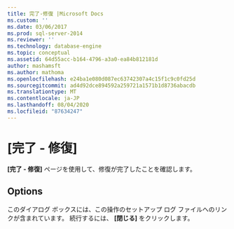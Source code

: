 ```yaml
---
title: 完了-修復 |Microsoft Docs
ms.custom: ''
ms.date: 03/06/2017
ms.prod: sql-server-2014
ms.reviewer: ''
ms.technology: database-engine
ms.topic: conceptual
ms.assetid: 64d55acc-b164-4796-a3a0-ea84b812181d
author: mashamsft
ms.author: mathoma
ms.openlocfilehash: e24ba1e080d087ec63742307a4c15f1c9c0fd25d
ms.sourcegitcommit: ad4d92dce894592a259721a1571b1d8736abacdb
ms.translationtype: MT
ms.contentlocale: ja-JP
ms.lasthandoff: 08/04/2020
ms.locfileid: "87634247"
---
```

# <a name="complete---repair"></a>[完了 - 修復]
  **[完了 - 修復]** ページを使用して、修復が完了したことを確認します。  
  
## <a name="options"></a>Options  
 このダイアログ ボックスには、この操作のセットアップ ログ ファイルへのリンクが含まれています。 続行するには、 **[閉じる]** をクリックします。  
  
  
